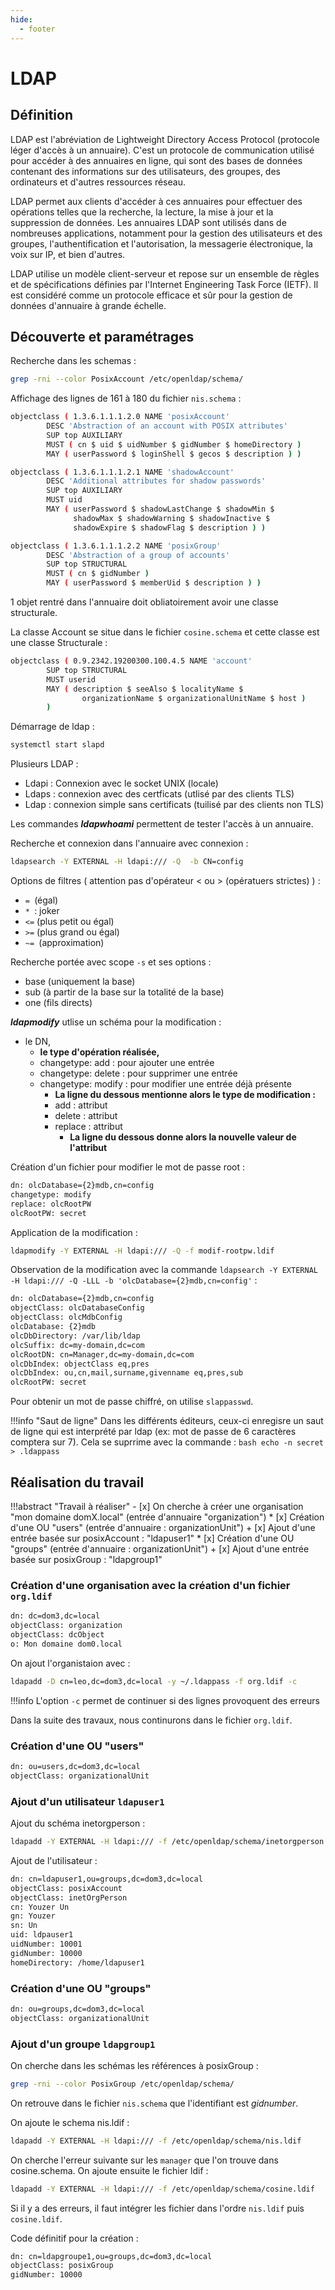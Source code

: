 ```yaml
---
hide:
  - footer
---
```


# LDAP

## Définition

LDAP est l'abréviation de Lightweight Directory Access Protocol (protocole léger d'accès à un annuaire). C'est un protocole de communication utilisé pour accéder à des annuaires en ligne, qui sont des bases de données contenant des informations sur des utilisateurs, des groupes, des ordinateurs et d'autres ressources réseau.

LDAP permet aux clients d'accéder à ces annuaires pour effectuer des opérations telles que la recherche, la lecture, la mise à jour et la suppression de données. Les annuaires LDAP sont utilisés dans de nombreuses applications, notamment pour la gestion des utilisateurs et des groupes, l'authentification et l'autorisation, la messagerie électronique, la voix sur IP, et bien d'autres.

LDAP utilise un modèle client-serveur et repose sur un ensemble de règles et de spécifications définies par l'Internet Engineering Task Force (IETF). Il est considéré comme un protocole efficace et sûr pour la gestion de données d'annuaire à grande échelle.

## Découverte et paramétrages

Recherche dans les schemas :

```bash
grep -rni --color PosixAccount /etc/openldap/schema/
```

Affichage des lignes de 161 à 180 du fichier `nis.schema` :

```bash
objectclass ( 1.3.6.1.1.1.2.0 NAME 'posixAccount'
        DESC 'Abstraction of an account with POSIX attributes'
        SUP top AUXILIARY
        MUST ( cn $ uid $ uidNumber $ gidNumber $ homeDirectory )
        MAY ( userPassword $ loginShell $ gecos $ description ) )

objectclass ( 1.3.6.1.1.1.2.1 NAME 'shadowAccount'
        DESC 'Additional attributes for shadow passwords'
        SUP top AUXILIARY
        MUST uid
        MAY ( userPassword $ shadowLastChange $ shadowMin $
              shadowMax $ shadowWarning $ shadowInactive $
              shadowExpire $ shadowFlag $ description ) )

objectclass ( 1.3.6.1.1.1.2.2 NAME 'posixGroup'
        DESC 'Abstraction of a group of accounts'
        SUP top STRUCTURAL
        MUST ( cn $ gidNumber )
        MAY ( userPassword $ memberUid $ description ) )
```

1 objet rentré dans l'annuaire doit obliatoirement avoir une classe structurale.

La classe Account se situe dans le fichier `cosine.schema` et cette classe est une classe Structurale :

```bash
objectclass ( 0.9.2342.19200300.100.4.5 NAME 'account'
        SUP top STRUCTURAL
        MUST userid
        MAY ( description $ seeAlso $ localityName $
                organizationName $ organizationalUnitName $ host )
        )
```

Démarrage de ldap :

```bash
systemctl start slapd
```

Plusieurs LDAP :

- Ldapi : Connexion avec le socket UNIX (locale)
- Ldaps : connexion avec des certficats (utlisé par des clients TLS)
- Ldap : connexion simple sans certificats (tuilisé par des clients non TLS)

Les commandes ***ldapwhoami*** permettent de tester l'accès à un annuaire.

Recherche et connexion dans l'annuaire avec connexion :

```bash
ldapsearch -Y EXTERNAL -H ldapi:/// -Q  -b CN=config
```

Options de filtres ( attention pas d'opérateur < ou > (opératuers strictes) ) :

- `= `(égal)
- `* `: joker
- `<=` (plus petit ou égal)
- `>=` (plus grand ou égal)
- `~= `(approximation)

Recherche portée avec scope `-s` et ses options :

- base (uniquement la base)
- sub (à partir de la base sur la totalité de la base)
- one (fils directs)

***ldapmodify*** utlise un schéma pour la modification :

- le DN,
    * **le type d'opération réalisée,**
    * changetype: add : pour ajouter une entrée
    * changetype: delete : pour supprimer une entrée
    * changetype: modify : pour modifier une entrée déjà présente
        - **La ligne du dessous mentionne alors le type de modification :**
        - add : attribut
        - delete : attribut
        - replace : attribut
            + **La ligne du dessous donne alors la nouvelle valeur de l'attribut**

Création d'un fichier pour modifier le mot de passe root :

```bash
dn: olcDatabase={2}mdb,cn=config
changetype: modify
replace: olcRootPW
olcRootPW: secret
```

Application de la modification : 

```bash
ldapmodify -Y EXTERNAL -H ldapi:/// -Q -f modif-rootpw.ldif
```
Observation de la modification avec la commande `ldapsearch -Y EXTERNAL -H ldapi:/// -Q -LLL -b 'olcDatabase={2}mdb,cn=config'` : 

```bash linenums="1" hl_lines="10"
dn: olcDatabase={2}mdb,cn=config
objectClass: olcDatabaseConfig
objectClass: olcMdbConfig
olcDatabase: {2}mdb
olcDbDirectory: /var/lib/ldap
olcSuffix: dc=my-domain,dc=com
olcRootDN: cn=Manager,dc=my-domain,dc=com
olcDbIndex: objectClass eq,pres
olcDbIndex: ou,cn,mail,surname,givenname eq,pres,sub
olcRootPW: secret
```

Pour obtenir un mot de passe chiffré, on utilise `slappasswd`.

!!!info "Saut de ligne"
        Dans les différents éditeurs, ceux-ci enregisre un saut de ligne qui est interprété par ldap (ex: mot de passe de 6 caractères comptera sur 7). Cela se suprrime avec la commande :
        ```bash
        echo -n secret > .ldappass
        ```
## Réalisation du travail

!!!abstract "Travail à réaliser"
        - [x] On cherche à créer une organisation "mon domaine domX.local" (entrée d'annuaire "organization")
              * [x] Création d'une OU "users" (entrée d'annuaire : organizationUnit")
                   + [x] Ajout d'une entrée basée sur posixAccount : "ldapuser1"
              * [x]  Création d'une OU "groups" (entrée d'annuaire : organizationUnit")
                   + [x] Ajout d'une entrée basée sur posixGroup : "ldapgroup1"

### Création d'une organisation avec la création d'un fichier `org.ldif`

```bash
dn: dc=dom3,dc=local
objectClass: organization
objectClass: dcObject
o: Mon domaine dom0.local
```

On ajout l'organistaion avec :

```bash
ldapadd -D cn=leo,dc=dom3,dc=local -y ~/.ldappass -f org.ldif -c
```

!!!info
        L'option `-c` permet de continuer si des lignes provoquent des erreurs


Dans la suite des travaux, nous continurons dans le fichier `org.ldif`.

### Création d'une OU "users"

```bash 
dn: ou=users,dc=dom3,dc=local
objectClass: organizationalUnit
```

### Ajout d'un utilisateur `ldapuser1` 

Ajout du schéma inetorgperson :

```bash
ldapadd -Y EXTERNAL -H ldapi:/// -f /etc/openldap/schema/inetorgperson.ldif
```

Ajout de l'utilisateur :

```bash
dn: cn=ldapuser1,ou=groups,dc=dom3,dc=local
objectClass: posixAccount
objectClass: inetOrgPerson
cn: Youzer Un
gn: Youzer
sn: Un
uid: ldpauser1
uidNumber: 10001
gidNumber: 10000
homeDirectory: /home/ldapuser1
```


### Création d'une OU "groups"

```bash
dn: ou=groups,dc=dom3,dc=local
objectClass: organizationalUnit
```

### Ajout d'un groupe `ldapgroup1` 

On cherche dans les schémas les références à posixGroup :

```bash
grep -rni --color PosixGroup /etc/openldap/schema/
```

On retrouve dans le fichier `nis.schema` que l'identifiant est *gidnumber*. 

On ajoute le schema nis.ldif :

```bash
ldapadd -Y EXTERNAL -H ldapi:/// -f /etc/openldap/schema/nis.ldif
```

On cherche l'erreur suivante sur les `manager` que l'on trouve dans cosine.schema. On ajoute ensuite le fichier ldif :

```bash
ldapadd -Y EXTERNAL -H ldapi:/// -f /etc/openldap/schema/cosine.ldif
```

Si il y a des erreurs, il faut intégrer les fichier dans l'ordre `nis.ldif` puis `cosine.ldif`.

Code définitif pour la création :

```bash
dn: cn=ldapgroupe1,ou=groups,dc=dom3,dc=local
objectClass: posixGroup
gidNumber: 10000
```